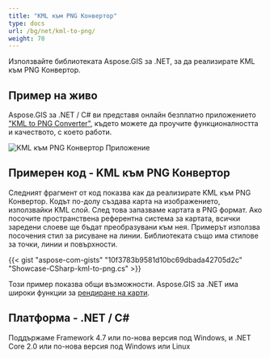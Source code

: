 ```yaml
---
title: "KML към PNG Конвертор"
type: docs
url: /bg/net/kml-to-png/
weight: 70
---
```


Използвайте библиотеката Aspose.GIS за .NET, за да реализирате KML към PNG Конвертор.

## **Пример на живо**

Aspose.GIS за .NET / C# ви представя онлайн безплатно приложението ["KML to PNG Converter"](https://products.aspose.app/gis/viewer/kml-to-png), където можете да проучите функционалността и качеството, с което работи.

![KML към PNG Конвертор Приложение](viewer.png)

## **Примерен код - KML към PNG Конвертор**

Следният фрагмент от код показва как да реализирате KML към PNG Конвертор. Кодът по-долу създава карта на изображението, използвайки KML слой. След това запазваме картата в PNG формат. Ако посочите пространствена референтна система за картата, всички заредени слоеве ще бъдат преобразувани към нея.
Примерът използва посочения стил за рисуване на линии. Библиотеката също има стилове за точки, линии и повърхности.

{{< gist "aspose-com-gists" "10f3783b9581d10bc69dbada42705d2c" "Showcase-CSharp-kml-to-png.cs" >}}

Този пример показва общи възможности. Aspose.GIS за .NET има широки функции за [рендиране на карти](https://docs.aspose.com/gis/net/map-rendering/).

## **Платформа - .NET / C#**

Поддържаме Framework 4.7 или по-нова версия под Windows, и .NET Core 2.0 или по-нова версия под Windows или Linux
